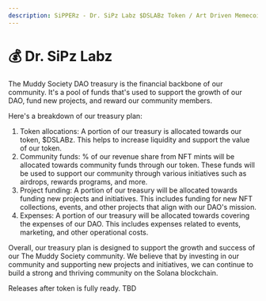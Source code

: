 ```yaml
---
description: SiPPERz - Dr. SiPz Labz $DSLABz Token / Art Driven Memecoin
---
```


# 💰 Dr. SiPz Labz

The Muddy Society DAO treasury is the financial backbone of our community. It's a pool of funds that's used to support the growth of our DAO, fund new projects, and reward our community members.

Here's a breakdown of our treasury plan:

1. Token allocations: A portion of our treasury is allocated towards our token, $DSLABz. This helps to increase liquidity and support the value of our token.
2. Community funds: % of our revenue share from NFT mints will be allocated towards community funds through our token. These funds will be used to support our community through various initiatives such as airdrops, rewards programs, and more.
3. Project funding: A portion of our treasury will be allocated towards funding new projects and initiatives. This includes funding for new NFT collections, events, and other projects that align with our DAO's mission.
4. Expenses: A portion of our treasury will be allocated towards covering the expenses of our DAO. This includes expenses related to events, marketing, and other operational costs.

Overall, our treasury plan is designed to support the growth and success of our The Muddy Society community. We believe that by investing in our community and supporting new projects and initiatives, we can continue to build a strong and thriving community on the Solana blockchain.

Releases after token is fully ready. TBD
